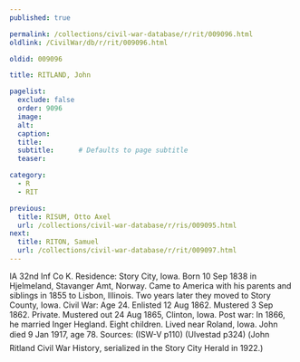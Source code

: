 ```yaml
---
published: true

permalink: /collections/civil-war-database/r/rit/009096.html
oldlink: /CivilWar/db/r/rit/009096.html

oldid: 009096

title: RITLAND, John

pagelist:
  exclude: false
  order: 9096
  image: 
  alt:
  caption:
  title:
  subtitle:      # Defaults to page subtitle
  teaser:

category: 
  - R 
  - RIT

previous:
  title: RISUM, Otto Axel
  url: /collections/civil-war-database/r/ris/009095.html  
next:
  title: RITON, Samuel
  url: /collections/civil-war-database/r/rit/009097.html   
---
```

IA 32nd Inf Co K. Residence: Story City, Iowa. Born 10 Sep 1838 in Hjelmeland, Stavanger Amt, Norway. Came to America with his parents and siblings in 1855 to Lisbon, Illinois. Two years later they moved to Story County, Iowa. Civil War: Age 24. Enlisted 12 Aug 1862. Mustered 3 Sep 1862. Private. Mustered out 24 Aug 1865, Clinton, Iowa. Post war: In 1866, he married Inger Hegland. Eight children. Lived near Roland, Iowa. John died 9 Jan 1917, age 78. Sources: (ISW-V p110) (Ulvestad p324) (&#147;John Ritland Civil War History&#148;, serialized in the Story City Herald in 1922.)